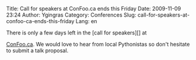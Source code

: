 Title: Call for speakers at ConFoo.ca ends this Friday
Date: 2009-11-09 23:24
Author: Ygingras
Category: Conferences
Slug: call-for-speakers-at-confoo-ca-ends-this-friday
Lang: en

<!--:en-->There is only a few days left in the [call for speakers][] at
[ConFoo.ca][]. We would love to hear from local Pythonistas so don't
hesitate to submit a talk proposal.

  [call for speakers]: http://confoo.ca/en/cfp
  [ConFoo.ca]: http://confoo.ca
